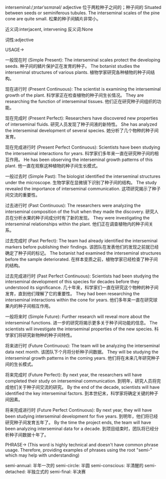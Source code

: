 interseminal:/ˌɪntərˈsɛmɪnəl/
adjective
位于两粒种子之间的；种子间的
Situated between seeds or seminiferous tubules.
The interseminal scales of the pine cone are quite small.  松果的种子间鳞片非常小。

近义词:interjacent, intervening
反义词:None

词性:adjective


USAGE->

一般现在时 (Simple Present):
The interseminal scales protect the developing seeds. 种子间的鳞片保护正在发育的种子。
The botanist studies the interseminal structures of various plants.  植物学家研究各种植物的种子间结构。


现在进行时 (Present Continuous):
The scientist is examining the interseminal growth of the plant. 科学家正在检查植物的种子间生长情况。
They are researching the function of interseminal tissues. 他们正在研究种子间组织的功能。


现在完成时 (Present Perfect):
Researchers have discovered new properties of interseminal fluids. 研究人员发现了种子间液的新特性。
She has analyzed the interseminal development of several species. 她分析了几个物种的种子间发育。


现在完成进行时 (Present Perfect Continuous):
Scientists have been studying the interseminal interactions for years. 科学家们多年来一直在研究种子间的相互作用。
He has been observing the interseminal growth patterns of this plant. 他一直在观察这种植物的种子间生长模式。


一般过去时 (Simple Past):
The biologist identified the interseminal structures under the microscope. 生物学家在显微镜下识别了种子间的结构。
The study revealed the importance of interseminal communication. 这项研究揭示了种子间交流的重要性。


过去进行时 (Past Continuous):
The researchers were analyzing the interseminal composition of the fruit when they made the discovery. 研究人员在分析水果的种子间成分时有了新的发现。
They were investigating the interseminal relationships within the plant. 他们正在调查植物内的种子间关系。


过去完成时 (Past Perfect):
The team had already identified the interseminal markers before publishing their findings.  该团队在发表他们的发现之前就已经确定了种子间的标记。
The botanist had examined the interseminal structures before the sample deteriorated. 在样本变质之前，植物学家已经检查了种子间的结构。


过去完成进行时 (Past Perfect Continuous):
Scientists had been studying the interseminal development of this species for decades before they understood its significance.  几十年来，科学家们一直在研究这个物种的种子间发育，直到他们理解了它的重要性。
They had been researching the interseminal interactions within the cone for years. 他们多年来一直在研究球果内的种子间相互作用。


一般将来时 (Simple Future):
Further research will reveal more about the interseminal functions. 进一步的研究将揭示更多关于种子间功能的信息。
The scientists will investigate the interseminal properties of the new species.  科学家们将研究新物种的种子间特性。


将来进行时 (Future Continuous):
The team will be analyzing the interseminal data next month.  该团队下个月将分析种子间数据。
They will be studying the interseminal growth patterns in the coming years. 他们将在未来几年研究种子间的生长模式。


将来完成时 (Future Perfect):
By next year, the researchers will have completed their study on interseminal communication. 到明年，研究人员将完成他们关于种子间交流的研究。
By the end of the decade, scientists will have identified the key interseminal factors. 到本世纪末，科学家将确定关键的种子间因素。


将来完成进行时 (Future Perfect Continuous):
By next year, they will have been studying interseminal development for five years. 到明年，他们将已经研究种子间发育五年了。
By the time the project ends, the team will have been analyzing interseminal data for a decade. 到项目结束时，团队将已经分析种子间数据十年了。


PHRASE->
(This word is highly technical and doesn't have common phrase usage.  Therefore, providing examples of phrases using the root "semi-" which may help with understanding)

semi-annual: 半年一次的
semi-circle: 半圆
semi-conscious: 半清醒的
semi-detached: 半独立式的
semi-final: 半决赛
